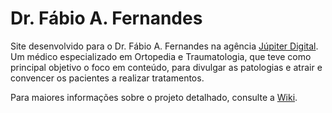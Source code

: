 # Dr. Fábio A. Fernandes
Site desenvolvido para o Dr. Fábio A. Fernandes na agência [Júpiter Digital](http://www.jupiterdigital.com.br). Um médico especializado em Ortopedia e Traumatologia, que teve como principal objetivo o foco em conteúdo, para divulgar as patologias e atrair e convencer os pacientes a realizar tratamentos.

Para maiores informações sobre o projeto detalhado, consulte a [Wiki](https://https://github.com/gustavofersilva/drfabioafernandes/wiki).
